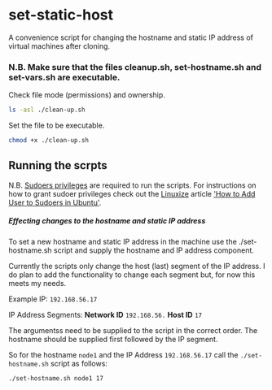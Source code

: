 # set-static-host

A convenience script for changing the hostname and static IP address of virtual machines after cloning.

### N.B. Make sure that the files cleanup.sh, set-hostname.sh and set-vars.sh are executable.

Check file mode (permissions) and ownership.
```bash
ls -asl ./clean-up.sh
```

Set the file to be executable.
```bash
chmod +x ./clean-up.sh
```

## Running the scrpts

N.B. [Sudoers privileges](https://www.linuxfoundation.org/blog/blog/classic-sysadmin-configuring-the-linux-sudoers-file) are required to run the scripts. For instructions on how to grant sudoer privileges check out the [Linuxize](https://linuxize.com) article ['How to Add User to Sudoers in Ubuntu'](https://linuxize.com/post/how-to-add-user-to-sudoers-in-ubuntu/).

##### Effecting changes to the hostname and static IP address

To set a new hostname and static IP address in the machine use the ./set-hostname.sh script and supply the hostname and IP address component.

Currently the scripts only change the host (last) segment of the IP address. I do plan to add the functionality to change each segment but, for now this meets my needs.

Example IP: `192.168.56.17`

IP Address Segments: **Network ID** `192.168.56.` **Host ID** `17`

The argumentss need to be supplied to the script in the correct order. The hostname should be supplied first followed by the IP segment.

So for the hostname `node1` and the IP Address `192.168.56.17` call the `./set-hostname.sh` script as follows:

```bash
./set-hostname.sh node1 17
```